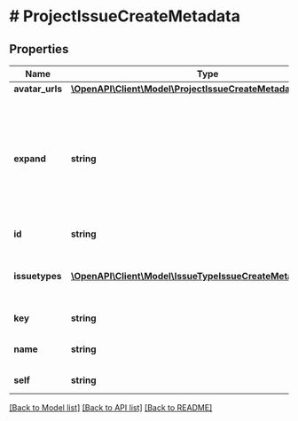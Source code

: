 # # ProjectIssueCreateMetadata

## Properties

Name | Type | Description | Notes
------------ | ------------- | ------------- | -------------
**avatar_urls** | [**\OpenAPI\Client\Model\ProjectIssueCreateMetadataAvatarUrls**](ProjectIssueCreateMetadataAvatarUrls.md) |  | [optional]
**expand** | **string** | Expand options that include additional project issue create metadata details in the response. | [optional] [readonly]
**id** | **string** | The ID of the project. | [optional] [readonly]
**issuetypes** | [**\OpenAPI\Client\Model\IssueTypeIssueCreateMetadata[]**](IssueTypeIssueCreateMetadata.md) | List of the issue types supported by the project. | [optional] [readonly]
**key** | **string** | The key of the project. | [optional] [readonly]
**name** | **string** | The name of the project. | [optional] [readonly]
**self** | **string** | The URL of the project. | [optional] [readonly]

[[Back to Model list]](../../README.md#models) [[Back to API list]](../../README.md#endpoints) [[Back to README]](../../README.md)
